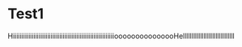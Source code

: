 # Test1

HiiiiiiiiiiiiiiiiiiiiiiiiiiiiiiiiiiiiiiiiiiiiiiiiiiiiiiiiiiiooooooooooooooHellllllllllllllllllllllllllllll
